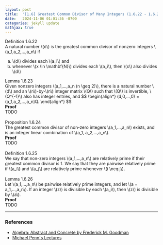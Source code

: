 ```yaml
---
layout: post
title:  "[1.6] Greatest Common Divisor of Many Integers (1.6.22 - 1.6.25)"
date:   2024-11-06 01:01:36 -0700
categories: jekyll update
mathjax: true
---
```

<!------------------------------------------------------------------------------------>
<div class="mintheaderdiv">
Definition 1.6.22
</div>
<div class="mintbodydiv">
A natural number \(d\) is the greatest common divisor of nonzero integers \(a_1,a_2,...,a_n\) if
<ol type="a">
	<li>\(d\) divides each \(a_i\) and</li>
	<li>whenever \(x \in \mathbf{N}\) divides each \(a_i\), then \(x\) also divides \(d\)</li>
</ol>
</div>
<!------------------------------------------------------------------------------------>
<div class="yellowheaderdiv">
Lemma 1.6.23
</div>
<div class="yellowbodydiv">
Given nonzero integers \(a_1,...,a_n (n \geq 2)\), there is a natural number \(d\) and an \(n\)-by-\(n\) integer matrix \(Q\) such that \(Q\) is invertible, \(Q^{-1}\) also has integer entries, and
$$
\begin{align*}
(d,0,...,0) = (a_1,a_2,...,a_n)Q.
\end{align*}
$$
</div>
<!------------------------------------------------------------------------------------>
<b>Proof</b>
<br>
TODO
<br>
<br>
<!------------------------------------------------------------------------------------>
<div class="peachheaderdiv">
Proposition 1.6.24
</div>
<div class="peachbodydiv">
The greatest common divisor of non-zero integers \(a_1,...,a_n\) exists, and is an integer linear combination of \(a_1, a_2,...,a_n\).
</div>
<!------------------------------------------------------------------------------------>
<b>Proof</b>
<br>
TODO
<br>
<br>
<!------------------------------------------------------------------------------------>
<div class="mintheaderdiv">
Definition 1.6.25
</div>
<div class="mintbodydiv">
We say that non-zero integers \(a_1,...,a_n\) are relatively prime if their greatest common divisor is 1. 
We say that they are pairwise relatively prime if \(a_i\) and \(a_j\) are relatively prime whenever \(i \neq j\).
</div>
<br>
<!------------------------------------------------------------------------------------>
<div class="yellowheaderdiv">
Lemma 1.6.26
</div>
<div class="yellowbodydiv">
Let \(a_1,...,a_n\) be pairwise relatively prime integers, and let \(a = a_1,...,a_n\). If an integer \(z\) is divisible by each \(a_i\), then \(z\) is divisible by \(a\).
</div>
<b>Proof</b>
<br>
TODO
<hr>

<!------------------------------------------------------------------------------------>
<h3>References</h3>
<ul>
<li><a href="https://homepage.divms.uiowa.edu/~goodman/algebrabook.dir/algebrabook.html">Algebra: Abstract and Concrete by Frederick M. Goodman</a></li>
<li><a href="https://www.youtube.com/watch?v=8cikffEcyPI&t=5s">Michael Penn's Lectures</a></li>
</ul>






















